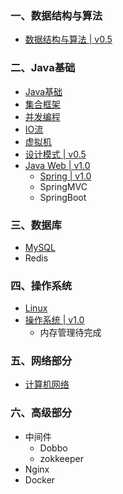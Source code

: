 ### 一、数据结构与算法

- [数据结构与算法 | v0.5](notes/数据结构与算法.md)



### 二、Java基础

- [Java基础](notes/JavaArchitecture/01%20Java%20基础.md)
- [集合框架](notes/JavaArchitecture/02%20Java%20集合框架.md)
- [并发编程](notes/JavaArchitecture/03%20Java%20并发编程.md)
- [IO流](notes/JavaArchitecture/04%20Java%20IO.md)
- [虚拟机](notes/JavaArchitecture/05%20Java%20虚拟机.md)
- [设计模式 | v0.5](notes/JavaArchitecture/06%20设计模式.md)
- [Java Web | v1.0](notes/JavaArchitecture/07%20Java%20Web.md)
  - [Spring | v1.0](notes/JavaWeb/Spring.md)
  - SpringMVC
  - SpringBoot



### 三、数据库

- [MySQL](notes/MySQL.md)
- Redis



### 四、操作系统

- [Linux](notes/Linux.md)
- [操作系统 | v1.0](notes/操作系统.md)
  - 内存管理待完成



### 五、网络部分

- [计算机网络](notes/计算机网络.md)



### 六、高级部分

- 中间件
  - Dobbo
  - zokkeeper
- Nginx
- Docker